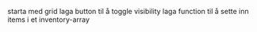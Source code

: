 starta med grid
laga button til å toggle visibility
laga function til å sette inn items i et inventory-array